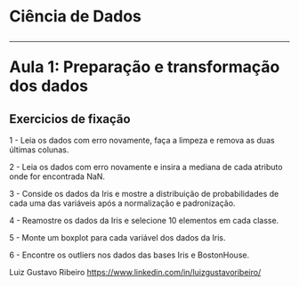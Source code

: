 # Ciência de Dados<br><hr> Aula 1: Preparação e transformação dos dados

## Exercicios de fixação

1 - Leia os dados com erro novamente, faça a limpeza e remova as duas últimas colunas. 

2 - Leia os dados com erro novamente e insira a mediana de cada atributo onde for encontrada NaN.

3 - Conside os dados da Iris e mostre a distribuição de probabilidades de cada uma das variáveis após a normalização e padronização.

4 - Reamostre os dados da Iris e selecione 10 elementos em cada classe.

5 - Monte um boxplot para cada variável dos dados da Iris.

6 - Encontre os outliers nos dados das bases Iris e BostonHouse.

Luiz Gustavo Ribeiro
https://www.linkedin.com/in/luizgustavoribeiro/

